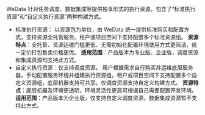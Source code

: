 WeData 针对任务调度、数据集成等提供独享形式的执行资源，包含了“标准执行资源”和“自定义执行资源”两种构建方式。
- 标准执行资源：
以资源包为单位，由 WeData 统一提供标准购买和配置方式，支持资源全托管服务。租户或项目空间下支持配置多个标准资源组。
**资源特点**：全托管、资源运维门槛更低、无需初始化配置环境使用方式更简洁、统一定价打包售卖价格更优。
**适用范围**：产品版本为专业版、企业版，调度资源和集成资源均支持此方式。
- 自定义执行资源：仅支持调度资源。
用户根据需求自行购买并运维底层服务器，手动配置服务环境并组建执行资源组。租户或项目空间下支持配置多个自定义资源组，底层机器支持可共享。仅调度资源支持自定义构建方式。
**资源特点**：底层机器及环境更透明，环境灵活性更高可根据自己需要配置开发环境。
**适用范围**：产品版本为企业版，仅支持自定义调度资源，数据集成资源暂不支持此方式。


